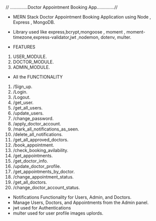 
//  ..............Doctor Appointment Booking App..............//

* MERN Stack Doctor Appointment Booking Application using Node , Express , MongoDB.
* Library used like express,bcrypt,mongoose , moment , moment-timezone,express-validator,jwt ,nodemon, dotenv, multer.

* FEATURES 
 1. USER_MODULE.
 2. DOCTOR_MODULE.
 3. ADMIN_MODULE.

* All the FUNCTIONALITY
 1. /Sign_up.
 2. /Login.
 3. /Logout.
 4. /get_user.
 4. /get_all_users.
 5. /update_users.
 6. /change_password.
 7. /apply_doctor_account.
 8. /mark_all_notifications_as_seen.
 9. /delete_all_notifications.
 10. /get_all_approved_doctors.
 11. /book_appointment.
 12. /check_booking_avilability.
 13. /get_appointments.
 14. /get_doctor_info.
 15. /update_doctor_profile.
 16. /get_appointments_by_doctor.
 17. /change_appointment_status.
 18. /get_all_doctors.
 19. /change_doctor_account_status.

 * Notifications Functionality for Users, Admin, and Doctors.
 * Manage Users, Doctors, and Appointments from the Admin panel.
 * jwt used for Authentications
 * multer used for user profile images uplords.